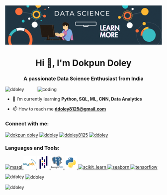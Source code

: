 ![logo](https://github.com/ddoley/dokpun-doley/blob/main/git%20banner.gif)
<h1 align="center">Hi 👋, I'm Dokpun Doley</h1>
<h3 align="center">A passionate Data Science Enthusiast from India</h3>
<img align="right" alt="coding" width="400" src="https://camo.githubusercontent.com/4d9f5ecceb711eec6e2018f38a5677dc657c9738d4a65ba3b928c41c0a45b439/68747470733a2f2f6d69726f2e6d656469756d2e636f6d2f6d61782f313336302f302a37513379765349765f7430696f4a2d5a2e676966">

<p align="left"> <img src="https://komarev.com/ghpvc/?username=ddoley&label=Profile%20views&color=0e75b6&style=flat" alt="ddoley" /> </p>

- 🌱 I’m currently learning **Python, SQL, ML, CNN, Data Analytics**

- 📫 How to reach me **ddoley8125@gmail.com**

<h3 align="left">Connect with me:</h3>
<p align="left">
<a href="https://www.linkedin.com/in/dokpun-doley-74a66920b/" target="blank"><img align="center" src="https://raw.githubusercontent.com/rahuldkjain/github-profile-readme-generator/master/src/images/icons/Social/linked-in-alt.svg" alt="dokpun doley" height="30" width="40" /></a>
<a href="https://www.leetcode.com/ddoley" target="blank"><img align="center" src="https://raw.githubusercontent.com/rahuldkjain/github-profile-readme-generator/master/src/images/icons/Social/leet-code.svg" alt="ddoley" height="30" width="40" /></a>
<a href="https://www.hackerrank.com/ddoley8125" target="blank"><img align="center" src="https://raw.githubusercontent.com/rahuldkjain/github-profile-readme-generator/master/src/images/icons/Social/hackerrank.svg" alt="ddoley8125" height="30" width="40" /></a>
<a href="https://www.codechef.com/users/ddoley" target="blank"><img align="center" src="https://cdn.jsdelivr.net/npm/simple-icons@3.1.0/icons/codechef.svg" alt="ddoley" height="30" width="40" /></a>


</p>

<h3 align="left">Languages and Tools:</h3>
<p align="left"> <a href="https://www.microsoft.com/en-us/sql-server" target="_blank" rel="noreferrer"> <img src="https://www.svgrepo.com/show/303229/microsoft-sql-server-logo.svg" alt="mssql" width="40" height="40"/> </a> <a href="https://www.mysql.com/" target="_blank" rel="noreferrer"> <img src="https://raw.githubusercontent.com/devicons/devicon/master/icons/mysql/mysql-original-wordmark.svg" alt="mysql" width="40" height="40"/> </a> <a href="https://pandas.pydata.org/" target="_blank" rel="noreferrer"> <img src="https://raw.githubusercontent.com/devicons/devicon/2ae2a900d2f041da66e950e4d48052658d850630/icons/pandas/pandas-original.svg" alt="pandas" width="40" height="40"/> </a> <a href="https://www.postgresql.org" target="_blank" rel="noreferrer"> <img src="https://raw.githubusercontent.com/devicons/devicon/master/icons/postgresql/postgresql-original-wordmark.svg" alt="postgresql" width="40" height="40"/> </a> <a href="https://www.python.org" target="_blank" rel="noreferrer"> <img src="https://raw.githubusercontent.com/devicons/devicon/master/icons/python/python-original.svg" alt="python" width="40" height="40"/> </a> <a href="https://scikit-learn.org/" target="_blank" rel="noreferrer"> <img src="https://upload.wikimedia.org/wikipedia/commons/0/05/Scikit_learn_logo_small.svg" alt="scikit_learn" width="40" height="40"/> </a> <a href="https://seaborn.pydata.org/" target="_blank" rel="noreferrer"> <img src="https://seaborn.pydata.org/_images/logo-mark-lightbg.svg" alt="seaborn" width="40" height="40"/> </a> <a href="https://www.tensorflow.org" target="_blank" rel="noreferrer"> <img src="https://www.vectorlogo.zone/logos/tensorflow/tensorflow-icon.svg" alt="tensorflow" width="40" height="40"/> </a> </p>

<p><img align="left" src="https://github-readme-stats.vercel.app/api/top-langs?username=ddoley&show_icons=true&locale=en&layout=compact" alt="ddoley" /></p>

<p>&nbsp;<img align="center" src="https://github-readme-stats.vercel.app/api?username=ddoley&show_icons=true&locale=en" alt="ddoley" /></p>

<p><img align="center" src="https://github-readme-streak-stats.herokuapp.com/?user=ddoley&" alt="ddoley" /></p>
